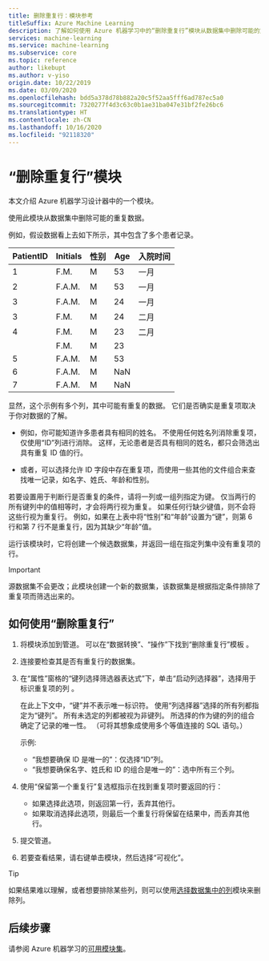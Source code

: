 ```yaml
---
title: 删除重复行：模块参考
titleSuffix: Azure Machine Learning
description: 了解如何使用 Azure 机器学习中的“删除重复行”模块从数据集中删除可能的重复数据。
services: machine-learning
ms.service: machine-learning
ms.subservice: core
ms.topic: reference
author: likebupt
ms.author: v-yiso
origin.date: 10/22/2019
ms.date: 03/09/2020
ms.openlocfilehash: bdd5a378d78b882a20c5f52aa5fff6ad787ec5a0
ms.sourcegitcommit: 7320277f4d3c63c0b1ae31ba047e31bf2fe26bc6
ms.translationtype: HT
ms.contentlocale: zh-CN
ms.lasthandoff: 10/16/2020
ms.locfileid: "92118320"
---
```

# <a name="remove-duplicate-rows-module"></a>“删除重复行”模块

本文介绍 Azure 机器学习设计器中的一个模块。

使用此模块从数据集中删除可能的重复数据。

例如，假设数据看上去如下所示，其中包含了多个患者记录。 

| PatientID | Initials| 性别|Age|入院时间|
|----|----|----|----|----|
|1|F.M.| M| 53| 一月|
|2| F.A.M.| M| 53| 一月|
|3| F.A.M.| M| 24| 一月|
|3| F.M.| M| 24| 二月|
|4| F.M.| M| 23| 二月|
| | F.M.| M| 23| |
|5| F.A.M.| M| 53| |
|6| F.A.M.| M| NaN| |
|7| F.A.M.| M| NaN| |

显然，这个示例有多个列，其中可能有重复的数据。 它们是否确实是重复项取决于你对数据的了解。 

+ 例如，你可能知道许多患者具有相同的姓名。 不使用任何姓名列消除重复项，仅使用“ID”列进行消除。 这样，无论患者是否具有相同的姓名，都只会筛选出具有重复 ID 值的行。

+ 或者，可以选择允许 ID 字段中存在重复项，而使用一些其他的文件组合来查找唯一记录，如名字、姓氏、年龄和性别。  

若要设置用于判断行是否重复的条件，请将一列或一组列指定为键。 仅当两行的所有键列中的值相等时，才会将两行视为重复。 如果任何行缺少键值，则不会将这些行视为重复行。 例如，如果在上表中将“性别”和“年龄”设置为“键”，则第 6 行和第 7 行不是重复行，因为其缺少“年龄”值。

运行该模块时，它将创建一个候选数据集，并返回一组在指定列集中没有重复项的行。

> [!IMPORTANT]
> 源数据集不会更改；此模块创建一个新的数据集，该数据集是根据指定条件排除了重复项而筛选出来的。

## <a name="how-to-use-remove-duplicate-rows"></a>如何使用“删除重复行”

1. 将模块添加到管道。 可以在“数据转换”、“操作”下找到“删除重复行”模板  。  

2. 连接要检查其是否有重复行的数据集。

3. 在“属性”窗格的“键列选择筛选器表达式”下，单击“启动列选择器”，选择用于标识重复项的列  。

    在此上下文中，“键”并不表示唯一标识符。 使用“列选择器”选择的所有列都指定为“键列”。 所有未选定的列都被视为非键列。 所选择的作为键的列的组合确定了记录的唯一性。 （可将其想象成使用多个等值连接的 SQL 语句。）

    示例:

    + “我想要确保 ID 是唯一的”：仅选择“ID”列。
    + “我想要确保名字、姓氏和 ID 的组合是唯一的”：选中所有三个列。

4. 使用“保留第一个重复行”复选框指示在找到重复项时要返回的行：

    + 如果选择此选项，则返回第一行，丢弃其他行。 
    + 如果取消选择此选项，则最后一个重复行将保留在结果中，而丢弃其他行。 

5. 提交管道。

6. 若要查看结果，请右键单击模块，然后选择“可视化”。 

> [!TIP]
> 如果结果难以理解，或者想要排除某些列，则可以使用[选择数据集中的列](./select-columns-in-dataset.md)模块来删除列。

## <a name="next-steps"></a>后续步骤

请参阅 Azure 机器学习的[可用模块集](module-reference.md)。 
